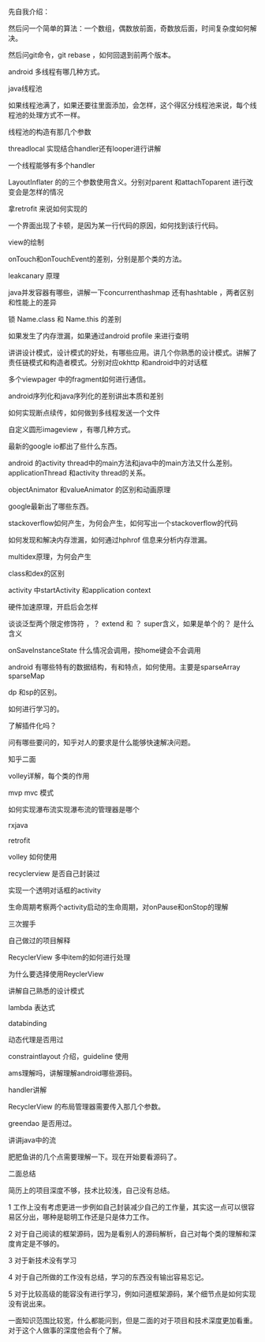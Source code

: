 先自我介绍：

然后问一个简单的算法：一个数组，偶数放前面，奇数放后面，时间复杂度如何解决。

然后问git命令，git  rebase ，如何回退到前两个版本。  

android 多线程有哪几种方式。

java线程池

如果线程池满了，如果还要往里面添加，会怎样，这个得区分线程池来说，每个线程池的处理方式不一样。

线程池的构造有那几个参数

threadlocal 实现结合handler还有looper进行讲解

一个线程能够有多个handler

LayoutInflater 的的三个参数使用含义。分别对parent 和attachToparent   进行改变会是怎样的情况

拿retrofit 来说如何实现的

一个界面出现了卡顿，是因为某一行代码的原因，如何找到该行代码。

view的绘制

onTouch和onTouchEvent的差别，分别是那个类的方法。

leakcanary 原理

java并发容器有哪些，讲解一下concurrenthashmap 还有hashtable ，两者区别和性能上的差异

锁   Name.class  和  Name.this 的差别

如果发生了内存泄漏，如果通过android profile  来进行查明

讲讲设计模式，设计模式的好处，有哪些应用。讲几个你熟悉的设计模式。讲解了责任链模式和构造者模式。分别对应okhttp 和android中的对话框

多个viewpager 中的fragment如何进行通信。

android序列化和java序列化的差别讲出本质和差别

如何实现断点续传，如何做到多线程发送一个文件

自定义圆形imageview ，有哪几种方式。

最新的google io都出了些什么东西。

android 的activity thread中的main方法和java中的main方法又什么差别。applicationThread 和activity thread的关系。

objectAnimator 和valueAnimator 的区别和动画原理

google最新出了哪些东西。

stackoverflow如何产生，为何会产生，如何写出一个stackoverflow的代码

如何发现和解决内存泄漏，如何通过hphrof 信息来分析内存泄漏。

multidex原理，为何会产生

class和dex的区别

activity 中startActivity 和application context

硬件加速原理，开启后会怎样

谈谈泛型两个限定修饰符 ，？ extend     和 ？  super含义，如果是单个的？ 是什么含义

onSaveInstanceState 什么情况会调用，按home键会不会调用 

android 有哪些特有的数据结构，有和特点，如何使用。主要是sparseArray sparseMap 

dp  和sp的区别。

如何进行学习的。

了解插件化吗？

问有哪些要问的，知乎对人的要求是什么能够快速解决问题。

知乎二面

volley详解，每个类的作用

mvp mvc 模式

如何实现瀑布流实现瀑布流的管理器是哪个

rxjava  

retrofit 

volley 如何使用

recyclerview 是否自己封装过

实现一个透明对话框的activity

生命周期考察两个activity启动的生命周期，对onPause和onStop的理解

三次握手

自己做过的项目解释

RecyclerView 多中item的如何进行处理

为什么要选择使用ReyclerView

讲解自己熟悉的设计模式

lambda 表达式

databinding

动态代理是否用过

constraintlayout    介绍，guideline 使用

ams理解吗，讲解理解android哪些源码。

handler讲解

RecyclerView 的布局管理器需要传入那几个参数。

greendao 是否用过。

讲讲java中的流

肥肥鱼讲的几个点需要理解一下。现在开始要看源码了。

二面总结

简历上的项目深度不够，技术比较浅，自己没有总结。

1 工作上没有考虑更进一步例如自己封装减少自己的工作量，其实这一点可以很容易区分出，哪种是聪明工作还是只是体力工作。

2 对于自己阅读的框架源码，因为是看别人的源码解析，自己对每个类的理解和深度肯定是不够的。

3 对于新技术没有学习

4 对于自己所做的工作没有总结，学习的东西没有输出容易忘记。

5 对于比较高级的能容没有进行学习，例如问道框架源码，某个细节点是如何实现没有说出来。

一面知识范围比较宽，什么都能问到，但是二面的对于项目和技术深度更加看重。对于这个人做事的深度他会有个了解。